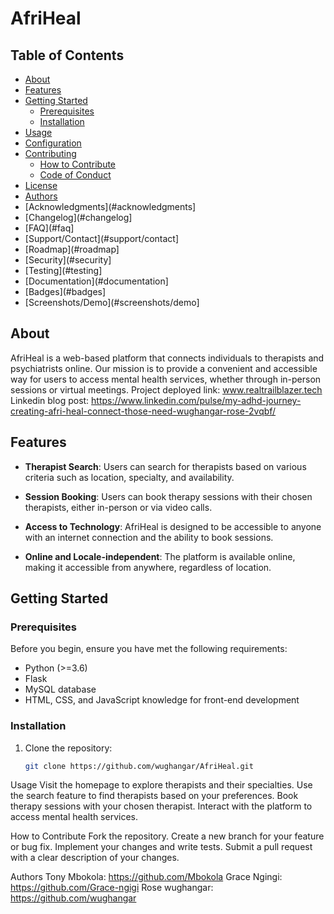 # AfriHeal

## Table of Contents
- [About](#about)
- [Features](#features)
- [Getting Started](#getting-started)
  - [Prerequisites](#prerequisites)
  - [Installation](#installation)
- [Usage](#usage)
- [Configuration](#configuration)
- [Contributing](#contributing)
  - [How to Contribute](#how-to-contribute)
  - [Code of Conduct](#code-of-conduct)
- [License](#license)
- [Authors](#authors)
- [Acknowledgments](#acknowledgments]
- [Changelog](#changelog]
- [FAQ](#faq]
- [Support/Contact](#support/contact]
- [Roadmap](#roadmap]
- [Security](#security]
- [Testing](#testing]
- [Documentation](#documentation]
- [Badges](#badges]
- [Screenshots/Demo](#screenshots/demo]

## About

AfriHeal is a web-based platform that connects individuals to therapists and psychiatrists online. Our mission is to provide a convenient and accessible way for users to access mental health services, whether through in-person sessions or virtual meetings.
Project deployed link: www.realtrailblazer.tech
Linkedin blog post: https://www.linkedin.com/pulse/my-adhd-journey-creating-afri-heal-connect-those-need-wughangar-rose-2vqbf/


## Features

- **Therapist Search**: Users can search for therapists based on various criteria such as location, specialty, and availability.

- **Session Booking**: Users can book therapy sessions with their chosen therapists, either in-person or via video calls.

- **Access to Technology**: AfriHeal is designed to be accessible to anyone with an internet connection and the ability to book sessions.

- **Online and Locale-independent**: The platform is available online, making it accessible from anywhere, regardless of location.

## Getting Started

### Prerequisites

Before you begin, ensure you have met the following requirements:

- Python (>=3.6)
- Flask
- MySQL database
- HTML, CSS, and JavaScript knowledge for front-end development

### Installation

1. Clone the repository:

   ```sh
   git clone https://github.com/wughangar/AfriHeal.git
Usage
Visit the homepage to explore therapists and their specialties.
Use the search feature to find therapists based on your preferences.
Book therapy sessions with your chosen therapist.
Interact with the platform to access mental health services.


How to Contribute
Fork the repository.
Create a new branch for your feature or bug fix.
Implement your changes and write tests.
Submit a pull request with a clear description of your changes.


Authors
Tony Mbokola: https://github.com/Mbokola
Grace Ngingi: https://github.com/Grace-ngigi
Rose wughangar: https://github.com/wughangar

